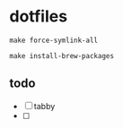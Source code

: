 # dotfiles

```
make force-symlink-all
```

```
make install-brew-packages
```

## todo

- [ ] tabby
- [ ] 

